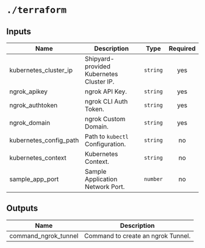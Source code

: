 # `./terraform`

<!-- BEGIN_TF_DOCS -->
## Inputs

| Name | Description | Type | Required |
|------|-------------|------|:--------:|
| kubernetes_cluster_ip | Shipyard-provided Kubernetes Cluster IP. | `string` | yes |
| ngrok_apikey | ngrok API Key. | `string` | yes |
| ngrok_authtoken | ngrok CLI Auth Token. | `string` | yes |
| ngrok_domain | ngrok Custom Domain. | `string` | yes |
| kubernetes_config_path | Path to `kubectl` Configuration. | `string` | no |
| kubernetes_context | Kubernetes Context. | `string` | no |
| sample_app_port | Sample Application Network Port. | `number` | no |

## Outputs

| Name | Description |
|------|-------------|
| command_ngrok_tunnel | Command to create an ngrok Tunnel. |
<!-- END_TF_DOCS -->